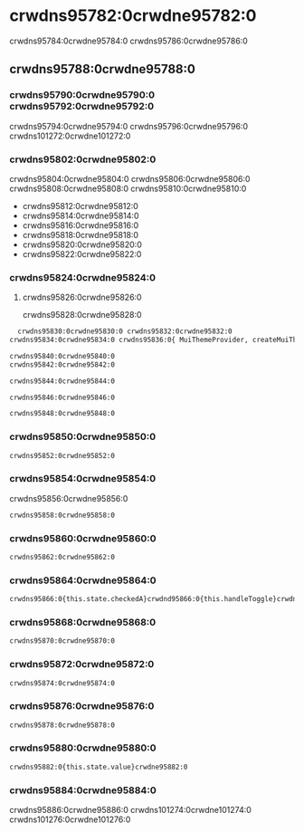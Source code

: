 # crwdns95782:0crwdne95782:0

<p class="description">crwdns95784:0crwdne95784:0 crwdns95786:0crwdne95786:0</p>

## crwdns95788:0crwdne95788:0

### crwdns95790:0crwdne95790:0 crwdns95792:0crwdne95792:0

crwdns95794:0crwdne95794:0 crwdns95796:0crwdne95796:0 crwdns101272:0crwdne101272:0

### crwdns95802:0crwdne95802:0

crwdns95804:0crwdne95804:0 crwdns95806:0crwdne95806:0 crwdns95808:0crwdne95808:0 crwdns95810:0crwdne95810:0

- crwdns95812:0crwdne95812:0
- crwdns95814:0crwdne95814:0
- crwdns95816:0crwdne95816:0
- crwdns95818:0crwdne95818:0
- crwdns95820:0crwdne95820:0
- crwdns95822:0crwdne95822:0

### crwdns95824:0crwdne95824:0

1. crwdns95826:0crwdne95826:0
    
    crwdns95828:0crwdne95828:0

```sh
  crwdns95830:0crwdne95830:0 crwdns95832:0crwdne95832:0
crwdns95834:0crwdne95834:0 crwdns95836:0{ MuiThemeProvider, createMuiTheme }crwdnd95836:0{ MuiThemeProvider as V0MuiThemeProvider}crwdnd95836:0{theme}crwdnd95836:0{themeV0}crwdne95836:0 crwdns95838:0crwdne95838:0

crwdns95840:0crwdne95840:0
crwdns95842:0crwdne95842:0

crwdns95844:0crwdne95844:0

crwdns95846:0crwdne95846:0

crwdns95848:0crwdne95848:0
```

### crwdns95850:0crwdne95850:0

```diff
crwdns95852:0crwdne95852:0
```

### crwdns95854:0crwdne95854:0

crwdns95856:0crwdne95856:0

```diff
crwdns95858:0crwdne95858:0
```

### crwdns95860:0crwdne95860:0

```diff
crwdns95862:0crwdne95862:0
```

### crwdns95864:0crwdne95864:0

```diff
crwdns95866:0{this.state.checkedA}crwdnd95866:0{this.handleToggle}crwdnd95866:0{this.state.checkedA}crwdnd95866:0{this.handleSwitch}crwdne95866:0
```

### crwdns95868:0crwdne95868:0

```diff
crwdns95870:0crwdne95870:0
```

### crwdns95872:0crwdne95872:0

```diff
crwdns95874:0crwdne95874:0
```

### crwdns95876:0crwdne95876:0

```diff
crwdns95878:0crwdne95878:0
```

### crwdns95880:0crwdne95880:0

```diff
crwdns95882:0{this.state.value}crwdne95882:0
```

### crwdns95884:0crwdne95884:0

crwdns95886:0crwdne95886:0 crwdns101274:0crwdne101274:0 crwdns101276:0crwdne101276:0